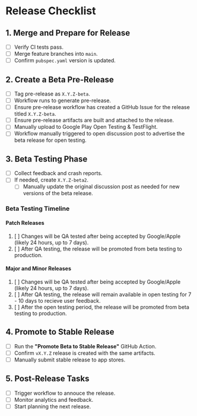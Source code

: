 # Release Checklist

## 1. Merge and Prepare for Release
- [ ] Verify CI tests pass.
- [ ] Merge feature branches into `main`.
- [ ] Confirm `pubspec.yaml` version is updated.

## 2. Create a Beta Pre-Release
- [ ] Tag pre-release as `X.Y.Z-beta`.
- [ ] Workflow runs to generate pre-release.
- [ ] Ensure pre-release workflow has created a GitHub Issue for the release titled `X.Y.Z-beta`.
- [ ] Ensure pre-release artifacts are built and attached to the release.
- [ ] Manually upload to Google Play Open Testing & TestFlight.
- [ ] Workflow manually triggered to open discussion post to advertise the beta release for open testing.

## 3. Beta Testing Phase
- [ ] Collect feedback and crash reports.
- [ ] If needed, create `X.Y.Z-beta2`.
    - [ ] Manually update the original discussion post as needed for new versions of the beta release.

### Beta Testing Timeline

#### Patch Releases
1. [ ] Changes will be QA tested after being accepted by Google/Apple (likely 24 hours, up to 7 days).
2. [ ] After QA testing, the release will be promoted from beta testing to production.

#### Major and Minor Releases
1. [ ] Changes will be QA tested after being accepted by Google/Apple (likely 24 hours, up to 7 days).
2. [ ] After QA testing, the release will remain available in open testing for 7 - 10 days to recieve user feedback.
2. [ ] After the open testing period, the release will be promoted from beta testing to production.

## 4. Promote to Stable Release
- [ ] Run the **"Promote Beta to Stable Release"** GitHub Action.
- [ ] Confirm `vX.Y.Z` release is created with the same artifacts.
- [ ] Manually submit stable release to app stores.

## 5. Post-Release Tasks
- [ ] Trigger workflow to annouce the release.
- [ ] Monitor analytics and feedback.
- [ ] Start planning the next release.
